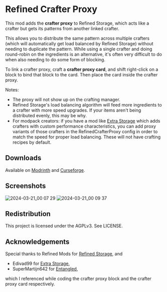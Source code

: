 # Refined Crafter Proxy

This mod adds the **crafter proxy** to Refined Storage,
which acts like a crafter but gets its patterns from another linked crafter.

This allows you to distribute the same pattern across multiple crafters
(which will automatically get load balanced by Refined Storage)
without needing to duplicate the pattern.
While using a single crafter and doing round-robin on the ingredients is an alternative,
it's often very difficult to do when also needing to do some form of blocking.

To link a crafter proxy, craft a **crafter proxy card**,
and shift right-click on a block to bind that block to the card.
Then place the card inside the crafter proxy.

Notes: 
- The proxy will not show up on the crafting manager.
- Refined Storage's load balancing algorithm will feed more ingredients to a crafter with more speed upgrades. 
  If your items aren't being distributed evenly, this may be why. 
- For modpack creators: if you have a mod like [Extra Storage](https://github.com/Edivad99/ExtraStorage/) which adds crafters with custom performance characteristics,
  you can add proxy variants of those crafters in the RefinedCrafterProxy config in order to match the speed for proper load balancing. 
  These will not have crafting recipes by default.

## Downloads

Available on [Modrinth](https://modrinth.com/mod/refinedcrafterproxy)
and [Curseforge](https://www.curseforge.com/minecraft/mc-mods/refined-crafter-proxy).

## Screenshots

![2024-03-21_00 07 29](https://github.com/StevenDoesStuffs/RefinedCrafterProxy/assets/13265529/2d326981-1069-4f1b-ae4a-15dd588b50ff)
![2024-03-21_00 09 37](https://github.com/StevenDoesStuffs/RefinedCrafterProxy/assets/13265529/ab8aa0cb-a672-4006-8d39-93a443262b5c)

## Redistribution

This project is licensed under the AGPLv3. See LICENSE.

## Acknowledgements

Special thanks to Refined Mods for [Refined Storage](https://refinedmods.com/refined-storage/), and

- Edivad99 for [Extra Storage](https://github.com/Edivad99/ExtraStorage/),
- SuperMartijn642 for [Entangled](https://github.com/SuperMartijn642/Entangled),

which I referenced while coding the crafter proxy block and the crafter proxy card respectively. 
